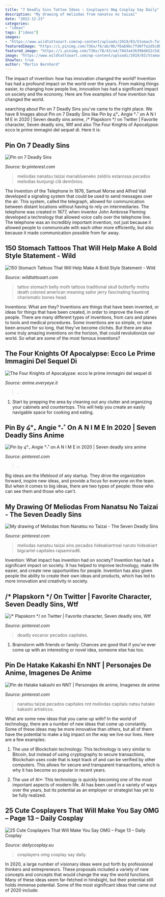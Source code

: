 ```yaml
---
title: "7 Deadly Sins Tattoo Ideas : Cosplayers Omg Cosplay Say Daily"
description: "My drawing of meliodas from nanatsu no taizai"
date: "2022-12-23"
categories:
- "ideas"
tags: ["ideas"]
images:
- "https://www.wildtattooart.com/wp-content/uploads/2019/03/Stomach-Tattoo.jpg"
featuredImage: "https://i.pinimg.com/736x/f6/ab/9b/f6ab9bc7fd0ffe2d5c8b978a57679abb.jpg"
featured_image: "https://i.pinimg.com/736x/78/43/a4/7843a436396db52c5d262abf041fa589.jpg"
image: "https://www.wildtattooart.com/wp-content/uploads/2019/03/Stomach-Tattoo.jpg"
ShowToc: true
author: "Martin Bernhard"
---
```



The impact of invention: how has innovation changed the world?
Invention has had a profound impact on the world over the years. From making things easier, to changing how people live, innovation has had a significant impact on society and the economy. Here are five examples of how invention has changed the world.

	

		
searching about Pin on 7 Deadly Sins you've came to the right place. We have 8 Images about Pin on 7 Deadly Sins like Pin by ໒°₊ Angie °˖˚ on A N I M E in 2020 | Seven deadly sins anime, /* Plapskorn */ on Twitter | Favorite character, Seven deadly sins, Wtf and also The Four Knights of Apocalypse: ecco le prime immagini del sequel di. Here it is:
		
    
## Pin On 7 Deadly Sins

<img loading=lazy src="https://i.pinimg.com/736x/f4/ce/80/f4ce80ab17766eccf5d0fdac17509f04--seven-deadly-sins-nanatsu.jpg" onerror="this.onerror=null;this.src='https://tse3.mm.bing.net/th?id=OIP.VkUd2aMrVIU3_fqsbII43QHaLH&amp;pid=15.1';" alt="Pin on 7 Deadly Sins">

_Source: br.pinterest.com_

>meliodas nanatsu taizai mariablueneko zeldris estarossa pecados melodias kunjungi clã demônios. 

	

The Invention of the Telephone
In 1876, Samuel Morse and Alfred Vail developed a signaling system that could be used to send messages over the air. This system, called the telegraph, allowed for communication between distant locations without having to rely on intermediaries. The telephone was created in 1877, when inventor John Ambrose Fleming developed a technology that allowed voice calls over the telephone line. The telephone was an incredibly important invention, not just because it allowed people to communicate with each other more efficiently, but also because it made communication possible from far away.

    
## 150 Stomach Tattoos That Will Help Make A Bold Style Statement - Wild

<img loading=lazy src="https://www.wildtattooart.com/wp-content/uploads/2019/03/Stomach-Tattoo.jpg" onerror="this.onerror=null;this.src='https://tse1.mm.bing.net/th?id=OIP.qLDlhWXnPnLTPAGYKnVmqwHaJ6&amp;pid=15.1';" alt="150 Stomach Tattoos That Will Help Make A Bold Style Statement - Wild">

_Source: wildtattooart.com_

>tattoo stomach belly moth tattoos traditional skull butterfly moths death colored american meaning sailor jerry fascinating haunting charismatic bones head. 

	

Inventions: What are they?
Inventions are things that have been invented, or ideas for things that have been created, in order to improve the lives of people. There are many different types of inventions, from cars and planes to tools and medical procedures. Some inventions are so simple, or have been around for so long, that they've become clichés. But there are also some truly amazing inventions on the horizon, that could revolutionize our world. So what are some of the most famous inventions?

    
## The Four Knights Of Apocalypse: Ecco Le Prime Immagini Del Sequel Di

<img loading=lazy src="https://images.everyeye.it/img-cover/the-four-knight-of-apocalypse-44518-340.jpg" onerror="this.onerror=null;this.src='https://tse2.mm.bing.net/th?id=OIP.gOIabK0jJIAQ0WGWupOyVgAAAA&amp;pid=15.1';" alt="The Four Knights of Apocalypse: ecco le prime immagini del sequel di">

_Source: anime.everyeye.it_

>. 

	

1. Start by prepping the area by cleaning out any clutter and organizing your cabinets and countertops. This will help you create an easily navigable space for cooking and eating.

    
## Pin By ໒°₊ Angie °˖˚ On A N I M E In 2020 | Seven Deadly Sins Anime

<img loading=lazy src="https://i.pinimg.com/736x/f6/ab/9b/f6ab9bc7fd0ffe2d5c8b978a57679abb.jpg" onerror="this.onerror=null;this.src='https://tse4.mm.bing.net/th?id=OIP.OZztgRvAMtMWZQC-UWOI6QHaPN&amp;pid=15.1';" alt="Pin by ໒°₊ Angie °˖˚ on A N I M E in 2020 | Seven deadly sins anime">

_Source: pinterest.com_

>. 

	

Big ideas are the lifeblood of any startup. They drive the organization forward, inspire new ideas, and provide a focus for everyone on the team. But when it comes to big ideas, there are two types of people: those who can see them and those who can't. 

    
## My Drawing Of Meliodas From Nanatsu No Taizai - The Seven Deadly Sins

<img loading=lazy src="https://i.pinimg.com/736x/fe/50/5d/fe505db715dc1809317a96f02044443c.jpg" onerror="this.onerror=null;this.src='https://tse4.mm.bing.net/th?id=OIP.aZDy7B8bhX7naSo6EdHKzgHaKY&amp;pid=15.1';" alt="My drawing of Meliodas from Nanatsu no Taizai - The Seven Deadly Sins">

_Source: pinterest.com_

>meliodas nanatsu taizai sins pecados hideakiartreal naruto hideakiart bigcartel capitales rajsamirad6. 

	

Invention: What impact has invention had on society?
Invention has had a significant impact on society. It has helped to improve technology, make life easier, and create new opportunities for people. Invention has also given people the ability to create their own ideas and products, which has led to more innovation and creativity in society.

    
## /* Plapskorn */ On Twitter | Favorite Character, Seven Deadly Sins, Wtf

<img loading=lazy src="https://i.pinimg.com/736x/78/43/a4/7843a436396db52c5d262abf041fa589.jpg" onerror="this.onerror=null;this.src='https://tse2.mm.bing.net/th?id=OIP.gzjfwwZUvCiguwutZxpxSQHaGs&amp;pid=15.1';" alt="/* Plapskorn */ on Twitter | Favorite character, Seven deadly sins, Wtf">

_Source: pinterest.com_

>deadly escanor pecados capitales. 

	

1. Brainstorm with friends or family: Chances are good that if you've ever come up with an interesting or novel idea, someone else has too.

    
## Pin De Hatake Kakashi En NNT | Personajes De Anime, Imagenes De Anime

<img loading=lazy src="https://i.pinimg.com/736x/c8/7e/92/c87e92bb652822bb8b49f46b8a79227b.jpg" onerror="this.onerror=null;this.src='https://tse1.mm.bing.net/th?id=OIP.8PhxKUvaaazKFgPbbNLTBwHaHa&amp;pid=15.1';" alt="Pin de Hatake kakashi en NNT | Personajes de anime, Imagenes de anime">

_Source: pinterest.com_

>nanatsu taizai pecados capitales nnt meliodas capitais natsu hatake kakashi artísticos. 

	

What are some new ideas that you came up with?
In the world of technology, there are a number of new ideas that come up constantly. Some of these ideas may be more innovative than others, but all of them have the potential to make a big impact on the way we live our lives. Here are a few examples:
1. The use of Blockchain technology: This technology is very similar to Bitcoin, but instead of using cryptography to secure transactions, Blockchain uses code that is kept track of and can be verified by other computers. This allows for secure and transparent transactions, which is why it has become so popular in recent years.

2. The use of AI*: This technology is quickly becoming one of the most important aspects of modern life. AI has been used in a variety of ways over the years, but its potential as an employer or strategist has yet to be fully realized.

    
## 25 Cute Cosplayers That Will Make You Say OMG – Page 13 – Daily Cosplay

<img loading=lazy src="http://dailycosplay.eu/wp-content/uploads/2018/07/cosplay-13-5.jpg" onerror="this.onerror=null;this.src='https://tse3.mm.bing.net/th?id=OIP.21bSnhXextWoW9yKLsFk0gHaLG&amp;pid=15.1';" alt="25 Cute Cosplayers That Will Make You Say OMG – Page 13 – Daily Cosplay">

_Source: dailycosplay.eu_

>cosplayers omg cosplay say daily. 

	

In 2020, a large number of visionary ideas were put forth by professional thinkers and entrepreneurs. These proposals included a variety of new concepts and concepts that would change the way the world functions. Many of these ideas seem far-fetched in hindsight, but their potential still holds immense potential. Some of the most significant ideas that came out of 2020 include: 

